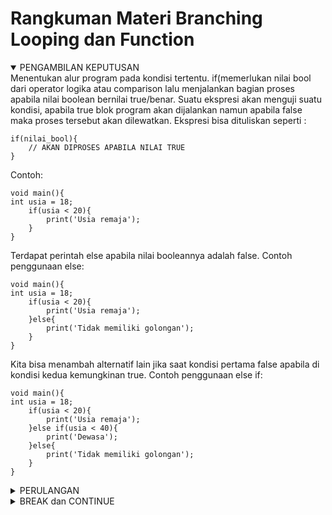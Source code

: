 # Rangkuman Materi Branching Looping dan Function

<details open> 
<summary>PENGAMBILAN KEPUTUSAN</summary>
Menentukan alur program pada kondisi tertentu. if(memerlukan nilai bool dari operator logika atau comparison lalu menjalankan bagian proses apabila nilai boolean bernilai true/benar. Suatu ekspresi akan menguji suatu kondisi, apabila true blok program akan dijalankan namun apabila false maka proses tersebut akan dilewatkan. Ekspresi bisa dituliskan seperti :<br>

```
if(nilai_bool){
    // AKAN DIPROSES APABILA NILAI TRUE
}
```

Contoh:<br>

```
void main(){
int usia = 18;
    if(usia < 20){
        print('Usia remaja');
    }
}
```

Terdapat perintah else apabila nilai booleannya adalah false. Contoh penggunaan else:<br>

```
void main(){
int usia = 18;
    if(usia < 20){
        print('Usia remaja');
    }else{
        print('Tidak memiliki golongan');
    }
}
```

Kita bisa menambah alternatif lain jika saat kondisi pertama false apabila di kondisi kedua kemungkinan true. Contoh penggunaan else if:<br>

```
void main(){
int usia = 18;
    if(usia < 20){
        print('Usia remaja');
    }else if(usia < 40){
        print('Dewasa');
    }else{
        print('Tidak memiliki golongan');
    }
}
```

</details>

<details>
<summary>PERULANGAN</summary>
Perulangan adalah menjalankan proses berulang kali<br>

- FOR -> Untuk for, dapat diketahui berapa kali perulangan yang diinginkan. For juga memerlukan nilai awal, nilai bool (jika nilai true maka perulangan akan dilanjutkan) dan memerlukan pengubah nilai. Cara penulisan perulangan for:<br>
    
```
for(nilai_awal; nilai_bool; pengubah_nilai_awal){
     // PROSES BERULANG KALI JIKA NILAI BOOL ADALAH TRUE;
}
```

```  
 void main(){
    for(var i = 0; i < 10; i+= 1){
         print(i);
    }
}
```

- WHILE -> While memerlukan nilai boolean, jika true maka perulangan akan dilanjutkan. Dan berbeda seperti for, wile tidak dapat diketahui berapa kali perulangan terjadi. Cara penulisan perulangan while:<br>

```
while(nilai_bool){
        // PROSES BERULANG KALI JIKA NILAI BOOL ADALAH TRUE;
}
```

```
void main(){
    var i = 0;
    while(i < 10){
        print(i);
        i++;
    }
}
```

- DO-WHILE -> Mengubah bentuk while dan proses dijalankan minimal satu kali walaupun nilai pertama adalah false namun akan diteruskan apabila nilai bool adalah true. Cara penulisan perulangan do-while:<br>

```
do{
    // PROSES BERULANG JIKA NILAI BOOL ADALAH TRUE;
} while(nilai_bool);
```

```
void main(){
    var i = 0;
    do{
        print(i);
        i++
    } while(i < 10);
}
```

</details>

<details>
<summary>BREAK dan CONTINUE</summary>
Perulangan menggunakan nilai bool untuk lanjut atau berhenti. Break dan continue dapat menghentikan perulangan dengan mengabaikan nilai bool, untuk continue dapat menghentikan satu kali proses. Perbedaan:<br>
Break -> Menghentikan seluruh proses perulangan.<br>
Continue -> Menghentikan satu kali proses perulangan.<br>
Cara penulisan break dan continue:<br>
Break:<br>

```
void main(){
    for(var i = 0; true; i++){
        if(i == 10){
            break;
        }
        print(i);
    }
}
```

Continue:<br>

```
void main(){
    for(var i = 0; i < 10; i+=1){
        if(i == 5){
            continue;
        }
        print(i);
    }
}
```

<details>
<summary>Fungsi/Function</summary>
- Kumpulan perintah atau prosedur yang dapat digunakan ulang berkali kali, kita cukup mengubah fungsi sekali maka penggunaan lainnya akan ikut berubah juga. Cara membuat fungsi:<br>

```
tipe_data nama_fungsi(){
    // Perintah yang dijalankan saat fungsi dipanggil.
}
```

Setelah membuat fungsi, kita bisa memanggil fungsi tersebut di dalam fungsi main. Contoh:<br>

```
void halo(){
    print('Ini adalah fungsi halo');
}
```

```
void main(){
    halo();
}
```

- Fungsi dengan Parameter<br>

```
tipe_data nama_fungsi(tipe_data nama_parameter){
    // Perintah yang dijalankan saat fungsi dipanggil;
}
```

Setelah membuat fungsi, kita bisa memanggil fungsi tersebut di dalam fungsi main. Contoh:<br>

```
void tampil(String teks){
    print(teks);
}
```

```
void main(){
    tampil('Halo');
    tampil('Selamat datang');
}
```

- Fungsi dengan Return -> Memberi nilai pada fungsi saat dipanggil:<br>

```
tipe_data nama_fungsi(tipe_data nama_parameter){
    // Perintah yang dijalankan saat fungsi dipanggil;
    return nilai;
}
```

Setelah membuat fungsi, kita bisa memanggil fungsi tersebut di dalam fungsi main. Contoh:<br>

```
int jumlah(int a, int b){
    return a + b;
}
```

```
void main(){
    var hasil = jumlah(1, 2);
    print(hasil);
}
```

</details>